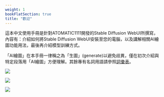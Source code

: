 ```yaml
---
weight: 1
bookFlatSection: true
title: "歡迎"
---
```


這本中文使用手冊是針對ATOMATIC1111開發的Stable Diffusion WebUI所撰寫，內容有：介紹如何將Stable Diffusion WebUI安裝至您的電腦，以及講解相關AI繪圖功能用法，最後再介紹模型訓練方式。

「AI繪圖」在本手冊一律稱之為「生圖」(generate)以避免歧異，僅在初次介紹與特定段落用「AI繪圖」方便理解。其餘專有名詞用語請參照[詞彙表](../references/glossary)。

![](../images/Screenshot_20230403_132314.webp)

![](../images/ao8XZVX.webp)

![](../images/GJ7CJT5.webp)
